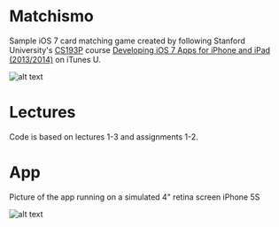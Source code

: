 Matchismo
=========

Sample iOS 7 card matching game created by following Stanford University's [CS193P](http://web.stanford.edu/class/cs193p/cgi-bin/drupal/) course [Developing iOS 7 Apps for iPhone and iPad (2013/2014)](https://itunes.apple.com/us/course/developing-ios-7-apps-for/id733644550) on iTunes U.

![alt text](http://a4.mzstatic.com/us/r30/CobaltPublic4/v4/21/50/bb/2150bb4a-211a-f13b-cf0a-72dbb661be80/d2_160.png)

Lectures
========

Code is based on lectures 1-3 and assignments 1-2.

App
===

Picture of the app running on a simulated 4" retina screen iPhone 5S

![alt text](http://i.imgur.com/b7Ej6mI.png)
